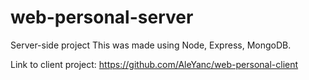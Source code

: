 # web-personal-server
Server-side project
This was made using Node, Express, MongoDB.

Link to client project: https://github.com/AleYanc/web-personal-client
